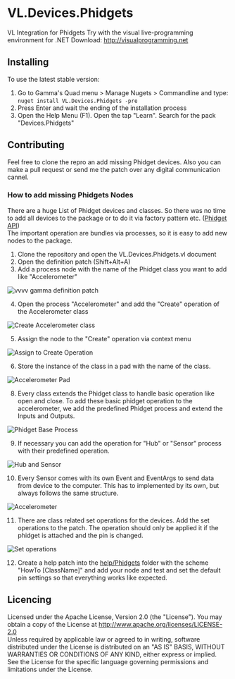 # VL.Devices.Phidgets
VL Integration for Phidgets
Try with the visual live-programming environment for .NET Download: http://visualprogramming.net 

## Installing 

To use the latest stable version:
1. Go to Gamma's Quad menu > Manage Nugets > Commandline and type:  
`nuget install VL.Devices.Phidgets -pre`
2. Press Enter and wait the ending of the installation process
3. Open the Help Menu (F1). Open the tap "Learn". Search for the pack "Devices.Phidgets"

## Contributing
Feel free to clone the repro an add missing Phidget devices. Also you can make a pull request or send me the patch over any digital communication cannel. 

### How to add missing Phidgets Nodes
There are a huge List of Phidget devices and classes. So there was no time to add all devices to the package or to do it via factory pattern etc. ([Phidget API](https://www.phidgets.com/?view=api))  
The important operation are bundles via processes, so it is easy to add new nodes to the package. 
1. Clone the repository and open the VL.Devices.Phidgets.vl document
2. Open the definition patch (Shift+Alt+A)
3. Add a process node with the name of the Phidget class you want to add like "Accelerometer"  

![vvvv gamma definition patch](./assets/DefintionPatch.png)  

4. Open the process "Accelerometer" and add the "Create" operation of the Accelerometer class

![Create Accelerometer class](./assets/AssignCreate.png)  

5. Assign the node to the "Create" operation via context menu

![Assign to Create Operation](./assets/AssignCreate.png)

6. Store the instance of the class in a pad with the name of the class.  

![Accelerometer Pad](./assets/AccelerometerPad.png)

8. Every class extends the Phidget class to handle basic operation like open and close. To add these basic phidget operation to the accelerometer, we add the predefined Phidget process and extend the Inputs and Outputs.  

![Phidget Base Process](./assets/phidgetProcesss.png)

9. If necessary you can add the operation for "Hub" or "Sensor" process with their predefined operation.  

![Hub and Sensor](./assets/HubSensor.png)

10. Every Sensor comes with its own Event and EventArgs to send data from device to the computer. This has to implemented by its own, but always follows the same structure. 

![Accelerometer](./assets/AccelerometerEvent.png)  

11. There are class related set operations for the devices. Add the set operations to the patch. The operation should only be applied it if the phidget is attached and the pin is changed.

![Set operations](./assets/setOperations.png)

12. Create a help patch into the [help/Phidgets](./help/Phidgets) folder with the scheme "HowTo [ClassName]" and add your node and test and set the default pin settings so that everything works like expected.  

## Licencing
Licensed under the Apache License, Version 2.0 (the "License"). You may obtain a copy of the License at http://www.apache.org/licenses/LICENSE-2.0  
Unless required by applicable law or agreed to in writing, software distributed under the License is distributed on an "AS IS" BASIS, WITHOUT WARRANTIES OR CONDITIONS OF ANY KIND, either express or implied. See the License for the specific language governing permissions and limitations under the License. 

